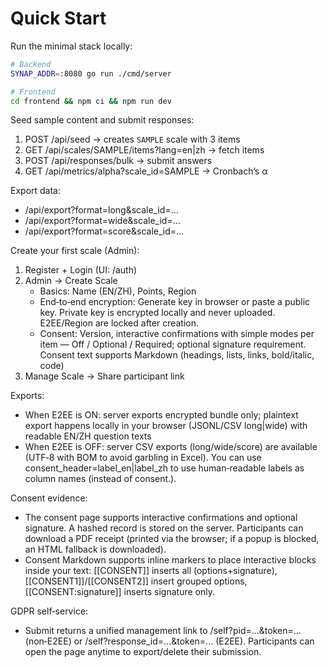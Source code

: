 # Quick Start

Run the minimal stack locally:

```bash
# Backend
SYNAP_ADDR=:8080 go run ./cmd/server

# Frontend
cd frontend && npm ci && npm run dev
```

Seed sample content and submit responses:

1. POST /api/seed → creates `SAMPLE` scale with 3 items
2. GET /api/scales/SAMPLE/items?lang=en|zh → fetch items
3. POST /api/responses/bulk → submit answers
4. GET /api/metrics/alpha?scale_id=SAMPLE → Cronbach’s α

Export data:
- /api/export?format=long&scale_id=...
- /api/export?format=wide&scale_id=...
- /api/export?format=score&scale_id=...

Create your first scale (Admin):

1) Register + Login (UI: /auth)
2) Admin → Create Scale
   - Basics: Name (EN/ZH), Points, Region
   - End‑to‑end encryption: Generate key in browser or paste a public key. Private key is encrypted locally and never uploaded. E2EE/Region are locked after creation.
   - Consent: Version, interactive confirmations with simple modes per item — Off / Optional / Required; optional signature requirement. Consent text supports Markdown (headings, lists, links, bold/italic, code)
3) Manage Scale → Share participant link

Exports:
- When E2EE is ON: server exports encrypted bundle only; plaintext export happens locally in your browser (JSONL/CSV long|wide) with readable EN/ZH question texts
- When E2EE is OFF: server CSV exports (long/wide/score) are available (UTF‑8 with BOM to avoid garbling in Excel). You can use consent_header=label_en|label_zh to use human‑readable labels as column names (instead of consent.<key>).

Consent evidence:
- The consent page supports interactive confirmations and optional signature. A hashed record is stored on the server. Participants can download a PDF receipt (printed via the browser; if a popup is blocked, an HTML fallback is downloaded).
- Consent Markdown supports inline markers to place interactive blocks inside your text: [[CONSENT]] inserts all (options+signature), [[CONSENT1]]/[[CONSENT2]] insert grouped options, [[CONSENT:signature]] inserts signature only.

GDPR self‑service:
- Submit returns a unified management link to /self?pid=...&token=... (non‑E2EE) or /self?response_id=...&token=... (E2EE). Participants can open the page anytime to export/delete their submission.

